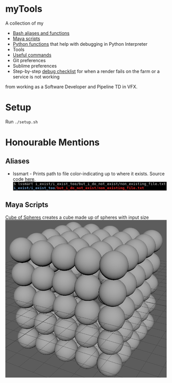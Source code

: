 # myTools
A collection of my
  - [Bash aliases and functions](bash_aliases)
  - [Maya scripts](maya_scripts)
  - [Python functions](pythonrc) that help with debugging in Python Interpreter
  - Tools
  - [Useful commands](useful_commands.txt)
  - Git preferences
  - Sublime preferences
  - Step-by-step [debug checklist](debug_checklist.md) for when a render fails on the farm or a service is not working

from working as a Software Developer and Pipeline TD in VFX.

# Setup
Run `./setup.sh`

# Honourable Mentions
## Aliases

- lssmart - Prints path to file color-indicating up to where it exists. Source code [here](bash_aliases#L144).
![lssmart](img/lssmart.png?raw=true "Lists path to file up to existing in blue and rest in red")

## Maya Scripts
[Cube of Spheres](maya_scripts/cube_of_spheres.py) creates a cube made up of spheres with input size
![Cube of Spheres](img/cube_of_spheres.png?raw=true "Cube of Spheres!!!!")
